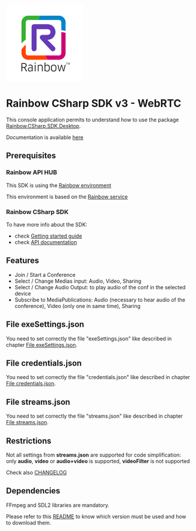 ![Rainbow](./../../../logo_rainbow.png)

# Rainbow CSharp SDK v3 - WebRTC

This console application permits to understand how to use the package [Rainbow.CSharp.SDK.Desktop](https://www.nuget.org/packages/Rainbow.CSharp.SDK.WebRTC.Desktop).

Documentation is available [here](https://developers.openrainbow.com/doc/sdk/csharp/webrtc.desktop/lts/guides/001_getting_started)

## Prerequisites

### Rainbow API HUB

This SDK is using the [Rainbow environment](https://developers.openrainbow.com/)
 
This environment is based on the [Rainbow service](https://www.openrainbow.com/) 

### Rainbow CSharp SDK

To have more info about the SDK:
- check [Getting started guide](https://developers.openrainbow.com/doc/sdk/csharp/core/lts/guides/001_getting_started)
- check [API documentation](https://developers.openrainbow.com/doc/sdk/csharp/core/lts/api/Rainbow.Application)

## Features
- Join / Start a Conference
- Select / Change Medias input: Audio, Video, Sharing
- Select / Change Audio Output: to play audio of the conf in the selected device
- Subscribe to MediaPublications: Audio (necessary to hear audio of the conference), Video (only one in same time), Sharing

## File exeSettings.json

You need to set correctly the file "exeSettings.json" like described in chapter [File exeSettings.json](./../../ConfigurationFiles.md#exeSettings.json).

## File credentials.json

You need to set correctly the file "credentials.json" like described in chapter [File credentials.json](./../../ConfigurationFiles.md#credentials.json).

## File streams.json

You need to set correctly the file "streams.json" like described in chapter [File streams.json](./../../ConfigurationFiles.md#streams.json).

## Restrictions
Not all settings from **streams.json** are supported for code simplification: only **audio**, **video** or **audio+video** is supported, **videoFilter** is not supported

Check also [CHANGELOG](CHANGELOG.md)

## Dependencies

FFmpeg and SDL2 libraries are mandatory.

Please refer to this [README](https://github.com/Rainbow-CPaaS/Rainbow-CSharp-SDK-Samples/blob/master/Binaries/README.md) to know which version must be used and how to download them.
